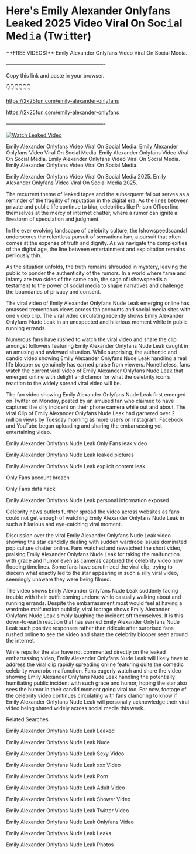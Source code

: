 # Here's Emily Alexander Onlyfans Leaked 2025 Video Viral On Soc𝚒al Med𝚒a (Tw𝚒tter)

++FREE VIDEOS]** Emily Alexander Onlyfans Video Viral On Social Media.

———————————————————-

Copy this link and paste in your browser.

👇👇👇👇👇👇

https://2k25fun.com/emily-alexander-onlyfans

https://2k25fun.com/emily-alexander-onlyfans

———————————————————-

[![Watch Leaked Video](https://miro.medium.com/v2/resize:fit:828/format:webp/1*cilzJN44JGOrTw9NJCrNHA.gif "Watch Leaked Video")](https://2k25fun.com/emily-alexander-onlyfans)

Emily Alexander Onlyfans Video Viral On Social Media. Emily Alexander Onlyfans Video Viral On Social Media. Emily Alexander Onlyfans Video Viral On Social Media. Emily Alexander Onlyfans Video Viral On Social Media. Emily Alexander Onlyfans Video Viral On Social Media.

Emily Alexander Onlyfans Video Viral On Social Media 2025. Emily Alexander Onlyfans Video Viral On Social Media 2025.

The recurrent theme of leaked tapes and the subsequent fallout serves as a reminder of the fragility of reputation in the digital era. As the lines between private and public life continue to blur, celebrities like Prison Officerfind themselves at the mercy of internet chatter, where a rumor can ignite a firestorm of speculation and judgment.

In the ever evolving landscape of celebrity culture, the Ishowspeedscandal underscores the relentless pursuit of sensationalism, a pursuit that often comes at the expense of truth and dignity. As we navigate the complexities of the digital age, the line between entertainment and exploitation remains perilously thin.

As the situation unfolds, the truth remains shrouded in mystery, leaving the public to ponder the authenticity of the rumors. In a world where fame and infamy are two sides of the same coin, the saga of Ishowspeedis a testament to the power of social media to shape narratives and challenge the boundaries of privacy and consent.

The viral video of Emily Alexander Onlyfans Nude Leak emerging online has amassed tremendous views across fan accounts and social media sites with one video clip. The viral video circulating recently shows Emily Alexander Onlyfans Nude Leak in an unexpected and hilarious moment while in public running errands.

Numerous fans have rushed to watch the viral video and share the clip amongst followers featuring Emily Alexander Onlyfans Nude Leak caught in an amusing and awkward situation. While surprising, the authentic and candid video showing Emily Alexander Onlyfans Nude Leak handling a real life blooper so genuinely has earned praise from viewers. Nonetheless, fans watch the current viral video of Emily Alexander Onlyfans Nude Leak that emerged online with delight and clamor for what the celebrity icon’s reaction to the widely spread viral video will be.

The fan video showing Emily Alexander Onlyfans Nude Leak first emerged on Twitter on Monday, posted by an amused fan who claimed to have captured the silly incident on their phone camera while out and about. The viral Clip of Emily Alexander Onlyfans Nude Leak had garnered over 2 million views by Tuesday morning as more users on Instagram, Facebook and YouTube began uploading and sharing the embarrassing yet entertaining video.

Emily Alexander Onlyfans Nude Leak Only Fans leak video

Emily Alexander Onlyfans Nude Leak leaked pictures

Emily Alexander Onlyfans Nude Leak explicit content leak

Only Fans account breach

Only Fans data hack

Emily Alexander Onlyfans Nude Leak personal information exposed

Celebrity news outlets further spread the video across websites as fans could not get enough of watching Emily Alexander Onlyfans Nude Leak in such a hilarious and eye-catching viral moment.

Discussion over the viral Emily Alexander Onlyfans Nude Leak video showing the star candidly dealing with sudden wardrobe issues dominated pop culture chatter online. Fans watched and rewatched the short video, praising Emily Alexander Onlyfans Nude Leak for taking the malfunction with grace and humor even as cameras captured the celebrity video now flooding timelines. Some fans have scrutinized the viral clip, trying to discern what exactly led to the star appearing in such a silly viral video, seemingly unaware they were being filmed.

The video shows Emily Alexander Onlyfans Nude Leak suddenly facing trouble with their outfit coming undone while casually walking about and running errands. Despite the embarrassment most would feel at having a wardrobe malfunction publicly, viral footage shows Emily Alexander Onlyfans Nude Leak simply laughing the incident off themselves. It is this down-to-earth reaction that has earned Emily Alexander Onlyfans Nude Leak such positive responses rather than ridicule after surprised fans rushed online to see the video and share the celebrity blooper seen around the internet.

While reps for the star have not commented directly on the leaked embarrassing video, Emily Alexander Onlyfans Nude Leak will likely have to address the viral clip rapidly spreading online featuring quite the comedic celebrity wardrobe malfunction. Fans eagerly watch and share the video showing Emily Alexander Onlyfans Nude Leak handling the potentially humiliating public incident with such grace and humor, hoping the star also sees the humor in their candid moment going viral too. For now, footage of the celebrity video continues circulating with fans clamoring to know if Emily Alexander Onlyfans Nude Leak will personally acknowledge their viral video being shared widely across social media this week.

Related Searches

Emily Alexander Onlyfans Nude Leak Leaked

Emily Alexander Onlyfans Nude Leak Nude

Emily Alexander Onlyfans Nude Leak Sexy Video

Emily Alexander Onlyfans Nude Leak xxx Video

Emily Alexander Onlyfans Nude Leak Porn

Emily Alexander Onlyfans Nude Leak Adult Video

Emily Alexander Onlyfans Nude Leak Shower Video

Emily Alexander Onlyfans Nude Leak Twitter Video

Emily Alexander Onlyfans Nude Leak Onlyfans Video

Emily Alexander Onlyfans Nude Leak Leaks

Emily Alexander Onlyfans Nude Leak Photos